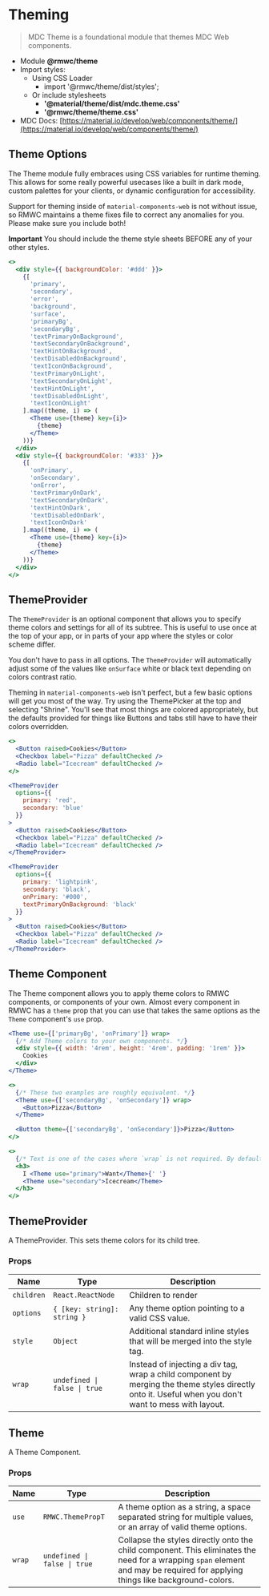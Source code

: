# Theming

> MDC Theme is a foundational module that themes MDC Web components.

- Module **@rmwc/theme**
- Import styles:
  - Using CSS Loader
    - import '@rmwc/theme/dist/styles';
  - Or include stylesheets
    - **'@material/theme/dist/mdc.theme.css'**
    - **'@rmwc/theme/theme.css'**
- MDC Docs: [https://material.io/develop/web/components/theme/](https://material.io/develop/web/components/theme/)

## Theme Options

The Theme module fully embraces using CSS variables for runtime theming. This allows for some really powerful usecases like a built in dark mode, custom palettes for your clients, or dynamic configuration for accessibility.

Support for theming inside of `material-components-web` is not without issue, so RMWC maintains a theme fixes file to correct any anomalies for you. Please make sure you include both!

**Important** You should include the theme style sheets BEFORE any of your other styles.

```jsx
<>
  <div style={{ backgroundColor: '#ddd' }}>
    {[
      'primary',
      'secondary',
      'error',
      'background',
      'surface',
      'primaryBg',
      'secondaryBg',
      'textPrimaryOnBackground',
      'textSecondaryOnBackground',
      'textHintOnBackground',
      'textDisabledOnBackground',
      'textIconOnBackground',
      'textPrimaryOnLight',
      'textSecondaryOnLight',
      'textHintOnLight',
      'textDisabledOnLight',
      'textIconOnLight'
    ].map((theme, i) => (
      <Theme use={theme} key={i}>
        {theme}
      </Theme>
    ))}
  </div>
  <div style={{ backgroundColor: '#333' }}>
    {[
      'onPrimary',
      'onSecondary',
      'onError',
      'textPrimaryOnDark',
      'textSecondaryOnDark',
      'textHintOnDark',
      'textDisabledOnDark',
      'textIconOnDark'
    ].map((theme, i) => (
      <Theme use={theme} key={i}>
        {theme}
      </Theme>
    ))}
  </div>
</>
```

## ThemeProvider

The `ThemeProvider` is an optional component that allows you to specify theme colors and settings for all of its subtree. This is useful to use once at the top of your app, or in parts of your app where the styles or color scheme differ.

You don't have to pass in all options. The `ThemeProvider` will automatically adjust some of the values like `onSurface` white or black text depending on colors contrast ratio.

Theming in `material-components-web` isn't perfect, but a few basic options will get you most of the way. Try using the ThemePicker at the top and selecting "Shrine". You'll see that most things are colored appropriately, but the defaults provided for things like Buttons and tabs still have to have their colors overridden.

```jsx
<>
  <Button raised>Cookies</Button>
  <Checkbox label="Pizza" defaultChecked />
  <Radio label="Icecream" defaultChecked />
</>
```

```jsx
<ThemeProvider
  options={{
    primary: 'red',
    secondary: 'blue'
  }}
>
  <Button raised>Cookies</Button>
  <Checkbox label="Pizza" defaultChecked />
  <Radio label="Icecream" defaultChecked />
</ThemeProvider>
```

```jsx
<ThemeProvider
  options={{
    primary: 'lightpink',
    secondary: 'black',
    onPrimary: '#000',
    textPrimaryOnBackground: 'black'
  }}
>
  <Button raised>Cookies</Button>
  <Checkbox label="Pizza" defaultChecked />
  <Radio label="Icecream" defaultChecked />
</ThemeProvider>
```

## Theme Component

The Theme component allows you to apply theme colors to RMWC components, or components of your own. Almost every component in RMWC has a `theme` prop that you can use that takes the same options as the `Theme` component's `use` prop.

```jsx
<Theme use={['primaryBg', 'onPrimary']} wrap>
  {/* Add Theme colors to your own components. */}
  <div style={{ width: '4rem', height: '4rem', padding: '1rem' }}>
    Cookies
  </div>
</Theme>
```

```jsx
<>
  {/* These two examples are roughly equivalent. */}
  <Theme use={['secondaryBg', 'onSecondary']} wrap>
    <Button>Pizza</Button>
  </Theme>

  <Button theme={['secondaryBg', 'onSecondary']}>Pizza</Button>
</>
```

```jsx
<>
  {/* Text is one of the cases where `wrap` is not required. By default `Theme` will insert `span` tags. */}
  <h3>
    I <Theme use="primary">Want</Theme>{' '}
    <Theme use="secondary">Icecream</Theme>
  </h3>
</>
```

## ThemeProvider
A ThemeProvider. This sets theme colors for its child tree.

### Props

| Name | Type | Description |
|------|------|-------------|
| `children` | `React.ReactNode` | Children to render |
| `options` | `{ [key: string]: string }` | Any theme option pointing to a valid CSS value. |
| `style` | `Object` | Additional standard inline styles that will be merged into the style tag. |
| `wrap` | `undefined \| false \| true` | Instead of injecting a div tag, wrap a child component by merging the theme styles directly onto it. Useful when you don't want to mess with layout. |


## Theme
A Theme Component.

### Props

| Name | Type | Description |
|------|------|-------------|
| `use` | `RMWC.ThemePropT` | A theme option as a string, a space separated string for multiple values, or an array of valid theme options. |
| `wrap` | `undefined \| false \| true` | Collapse the styles directly onto the child component. This eliminates the need for a wrapping `span` element and may be required for applying things like background-colors. |


